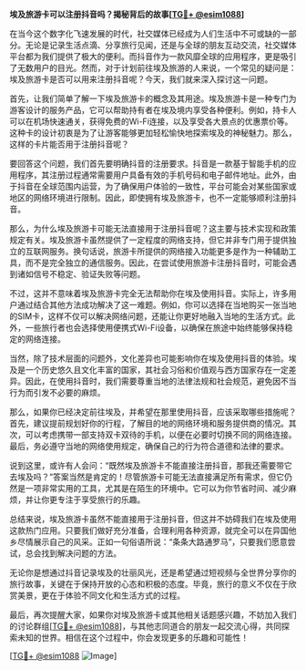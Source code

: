 **埃及旅游卡可以注册抖音吗？揭秘背后的故事[[TG💪+ @esim1088](https://t.me/s/esim1088)]**

在当今这个数字化飞速发展的时代，社交媒体已经成为人们生活中不可或缺的一部分。无论是记录生活点滴、分享旅行见闻，还是与全球的朋友互动交流，社交媒体平台都为我们提供了极大的便利。而抖音作为一款风靡全球的应用程序，更是吸引了无数用户的目光。然而，对于计划前往埃及旅游的人来说，一个常见的疑问是：埃及旅游卡是否可以用来注册抖音呢？今天，我们就来深入探讨这一问题。

首先，让我们简单了解一下埃及旅游卡的概念及其用途。埃及旅游卡是一种专门为游客设计的服务产品，它可以帮助持有者在埃及境内享受各种便利。例如，持卡人可以在机场快速通关，获得免费的Wi-Fi连接，以及享受各大景点的优惠票价等。这种卡的设计初衷是为了让游客能够更加轻松愉快地探索埃及的神秘魅力。那么，这样的卡片能否用于注册抖音呢？

要回答这个问题，我们首先要明确抖音的注册要求。抖音是一款基于智能手机的应用程序，其注册过程通常需要用户具备有效的手机号码和电子邮件地址。此外，由于抖音在全球范围内运营，为了确保用户体验的一致性，平台可能会对某些国家或地区的网络环境进行限制。因此，即使拥有埃及旅游卡，也不一定能够顺利注册抖音。

那么，为什么埃及旅游卡可能无法直接用于注册抖音呢？这主要与技术实现和政策规定有关。埃及旅游卡虽然提供了一定程度的网络支持，但它并非专门用于提供独立的互联网服务。换句话说，旅游卡所提供的网络接入功能更多是作为一种辅助工具，而不是完全独立的通信服务。因此，在尝试使用旅游卡注册抖音时，可能会遇到诸如信号不稳定、验证失败等问题。

不过，这并不意味着埃及旅游卡完全无法帮助你在埃及使用抖音。实际上，许多用户通过结合其他方法成功解决了这一难题。例如，你可以选择在当地购买一张当地的SIM卡，这样不仅可以解决网络问题，还能让你更好地融入当地的生活方式。此外，一些旅行者也会选择使用便携式Wi-Fi设备，以确保在旅途中始终能够保持稳定的网络连接。

当然，除了技术层面的问题外，文化差异也可能影响你在埃及使用抖音的体验。埃及是一个历史悠久且文化丰富的国家，其社会习俗和价值观与西方国家存在一定差异。因此，在使用抖音时，我们需要尊重当地的法律法规和社会规范，避免因不当行为而引发不必要的麻烦。

那么，如果你已经决定前往埃及，并希望在那里使用抖音，应该采取哪些措施呢？首先，建议提前规划好你的行程，了解目的地的网络环境和服务提供商的情况。其次，可以考虑携带一部支持双卡双待的手机，以便在必要时切换不同的网络连接。最后，务必遵守当地的网络使用规定，确保自己的行为符合道德和法律的要求。

说到这里，或许有人会问：“既然埃及旅游卡不能直接注册抖音，那我还需要带它去埃及吗？”答案当然是肯定的！尽管旅游卡可能无法直接满足所有需求，但它仍然是一项非常实用的工具，尤其是在陌生的环境中。它可以为你节省时间、减少麻烦，并让你更专注于享受旅行的乐趣。

总结来说，埃及旅游卡虽然不能直接用于注册抖音，但这并不妨碍我们在埃及使用这款热门应用。只要我们做好充分准备，合理利用各种资源，就完全可以在异国他乡尽情展示自己的风采。正如一句俗语所说：“条条大路通罗马”，只要我们愿意尝试，总会找到解决问题的方法。

无论你是想通过抖音记录埃及的壮丽风光，还是希望通过短视频与全世界分享你的旅行故事，关键在于保持开放的心态和积极的态度。毕竟，旅行的意义不仅在于欣赏美景，更在于体验不同文化和生活方式的过程。

最后，再次提醒大家，如果你对埃及旅游卡或其他相关话题感兴趣，不妨加入我们的讨论群组[[TG💪+ @esim1088](https://t.me/s/esim1088)]，与其他志同道合的朋友一起交流心得，共同探索未知的世界。相信在这个过程中，你会发现更多的乐趣和可能性！

[[TG💪+ @esim1088](https://t.me/s/esim1088) ![Image](https://i.postimg.cc/4NQfJmqS/Snipaste-2025-05-13-00-14-12.png)]